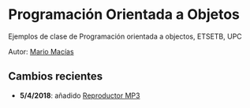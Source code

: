 # Programación Orientada a Objetos

Ejemplos de clase de Programación orientada a objectos, ETSETB, UPC

Autor: [Mario Macías](http://www.macias.info)

## Cambios recientes

* **5/4/2018**: añadido [Reproductor MP3](https://github.com/mariomac/poo/tree/master/Tema%2006%20-%20Contenedores/ReproductorMP3)
